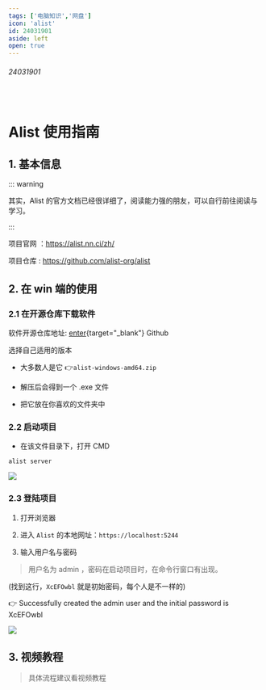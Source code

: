 ```yaml
---
tags: ['电脑知识','网盘']
icon: 'alist'
id: 24031901 
aside: left
open: true
---
```




###### 24031901

<br/>

# Alist 使用指南

## 1. 基本信息

::: warning 

其实，Alist 的官方文档已经很详细了，阅读能力强的朋友，可以自行前往阅读与学习。

:::

项目官网 ：https://alist.nn.ci/zh/

项目仓库 : https://github.com/alist-org/alist

## 2. 在 win 端的使用 

### 2.1 在开源仓库下载软件

 软件开源仓库地址: [enter](https://github.com/alist-org/alist/releases){target="_blank"} <Badge type='info'>Github</Badge>  

选择自己适用的版本  

- 大多数人是它 👉`alist-windows-amd64.zip`

- 解压后会得到一个 .exe 文件

- 把它放在你喜欢的文件夹中


### 2.2 启动项目

- 在该文件目录下，打开 CMD 

```shell
alist server
```
![](/notesPic/202403192103.png)

### 2.3 登陆项目

1. 打开浏览器

2. 进入 `Alist` 的本地网址：`https://localhost:5244`

3. 输入用户名与密码

> 用户名为 admin ，密码在启动项目时，在命令行窗口有出现。

(找到这行，`XcEFOwbl` 就是初始密码，每个人是不一样的)  

👉 Successfully created the admin user and the initial password is XcEFOwbl


![](/notesPic/202403192103.png)



## 3. 视频教程

> 具体流程建议看视频教程


<zo-video  z_src='//player.bilibili.com/player.html?isOutside=true&aid=402266611&bvid=BV1mo4y1N7EP&cid=1162341341&p=1'/>



